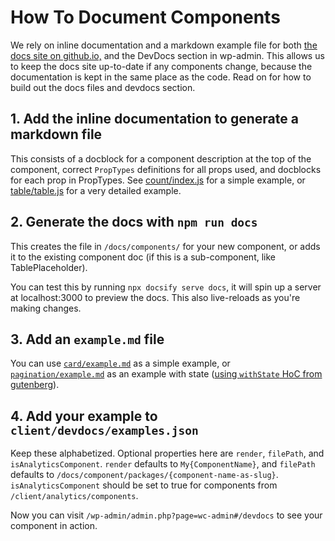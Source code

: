 # How To Document Components

We rely on inline documentation and a markdown example file for both [the docs site on github.io,](https://woocommerce.github.io/wc-admin/#/) and the DevDocs section in wp-admin. This allows us to keep the docs site up-to-date if any components change, because the documentation is kept in the same place as the code. Read on for how to build out the docs files and devdocs section.

## 1. Add the inline documentation to generate a markdown file

This consists of a docblock for a component description at the top of the component, correct `PropTypes` definitions for all props used, and docblocks for each prop in PropTypes. See [count/index.js](https://github.com/woocommerce/wc-admin/blob/master/packages/components/src/count/index.js) for a simple example, or [table/table.js](https://github.com/woocommerce/wc-admin/blob/master/packages/components/src/table/table.js) for a very detailed example.

## 2. Generate the docs with `npm run docs`

This creates the file in `/docs/components/` for your new component, or adds it to the existing component doc (if this is a sub-component, like TablePlaceholder).

You can test this by running `npx docsify serve docs`, it will spin up a server at localhost:3000 to preview the docs. This also live-reloads as you're making changes.

## 3. Add an `example.md` file

You can use [`card/example.md`](https://raw.githubusercontent.com/woocommerce/wc-admin/master/packages/components/src/card/example.md) as a simple example, or [`pagination/example.md`](https://raw.githubusercontent.com/woocommerce/wc-admin/master/packages/components/src/pagination/example.md) as an example with state ([using `withState` HoC from gutenberg](https://github.com/WordPress/gutenberg/tree/master/packages/compose/src/with-state)).

## 4. Add your example to `client/devdocs/examples.json`

Keep these alphabetized. Optional properties here are `render`, `filePath`, and `isAnalyticsComponent`. `render` defaults to `My{ComponentName}`, and `filePath` defaults to `/docs/component/packages/{component-name-as-slug}`. `isAnalyticsComponent` should be set to true for components from `/client/analytics/components`.

Now you can visit `/wp-admin/admin.php?page=wc-admin#/devdocs` to see your component in action.
